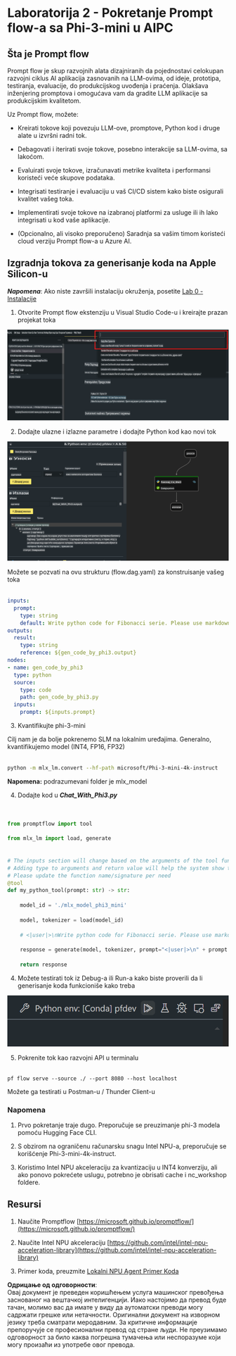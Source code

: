 # **Laboratorija 2 - Pokretanje Prompt flow-a sa Phi-3-mini u AIPC**

## **Šta je Prompt flow**

Prompt flow je skup razvojnih alata dizajniranih da pojednostavi celokupan razvojni ciklus AI aplikacija zasnovanih na LLM-ovima, od ideje, prototipa, testiranja, evaluacije, do produkcijskog uvođenja i praćenja. Olakšava inženjering promptova i omogućava vam da gradite LLM aplikacije sa produkcijskim kvalitetom.

Uz Prompt flow, možete:

- Kreirati tokove koji povezuju LLM-ove, promptove, Python kod i druge alate u izvršni radni tok.

- Debagovati i iterirati svoje tokove, posebno interakcije sa LLM-ovima, sa lakoćom.

- Evaluirati svoje tokove, izračunavati metrike kvaliteta i performansi koristeći veće skupove podataka.

- Integrisati testiranje i evaluaciju u vaš CI/CD sistem kako biste osigurali kvalitet vašeg toka.

- Implementirati svoje tokove na izabranoj platformi za usluge ili ih lako integrisati u kod vaše aplikacije.

- (Opcionalno, ali visoko preporučeno) Saradnja sa vašim timom koristeći cloud verziju Prompt flow-a u Azure AI.



## **Izgradnja tokova za generisanje koda na Apple Silicon-u**

***Napomena***: Ako niste završili instalaciju okruženja, posetite [Lab 0 - Instalacije](./01.Installations.md)

1. Otvorite Prompt flow ekstenziju u Visual Studio Code-u i kreirajte prazan projekat toka

![create](../../../../../../../../../translated_images/pf_create.d6172d8277a78a7fa82cd6ff727ed44e037fa78b662f1f62d5963f36d712d229.sr.png)

2. Dodajte ulazne i izlazne parametre i dodajte Python kod kao novi tok

![flow](../../../../../../../../../translated_images/pf_flow.d5646a323fb7f444c0b98b4521057a592325c583e7ba18bc31500bc0415e9ef3.sr.png)


Možete se pozvati na ovu strukturu (flow.dag.yaml) za konstruisanje vašeg toka

```yaml

inputs:
  prompt:
    type: string
    default: Write python code for Fibonacci serie. Please use markdown as output
outputs:
  result:
    type: string
    reference: ${gen_code_by_phi3.output}
nodes:
- name: gen_code_by_phi3
  type: python
  source:
    type: code
    path: gen_code_by_phi3.py
  inputs:
    prompt: ${inputs.prompt}


```

3. Kvantifikujte phi-3-mini

Cilj nam je da bolje pokrenemo SLM na lokalnim uređajima. Generalno, kvantifikujemo model (INT4, FP16, FP32)


```bash

python -m mlx_lm.convert --hf-path microsoft/Phi-3-mini-4k-instruct

```

**Napomena:** podrazumevani folder je mlx_model 

4. Dodajte kod u ***Chat_With_Phi3.py***


```python


from promptflow import tool

from mlx_lm import load, generate


# The inputs section will change based on the arguments of the tool function, after you save the code
# Adding type to arguments and return value will help the system show the types properly
# Please update the function name/signature per need
@tool
def my_python_tool(prompt: str) -> str:

    model_id = './mlx_model_phi3_mini'

    model, tokenizer = load(model_id)

    # <|user|>\nWrite python code for Fibonacci serie. Please use markdown as output<|end|>\n<|assistant|>

    response = generate(model, tokenizer, prompt="<|user|>\n" + prompt  + "<|end|>\n<|assistant|>", max_tokens=2048, verbose=True)

    return response


```

4. Možete testirati tok iz Debug-a ili Run-a kako biste proverili da li generisanje koda funkcioniše kako treba 

![RUN](../../../../../../../../../translated_images/pf_run.d918637dc00f61e9bdeec37d4cc9646f77d270ac9203bcce13569f3157202b6e.sr.png)

5. Pokrenite tok kao razvojni API u terminalu

```

pf flow serve --source ./ --port 8080 --host localhost   

```

Možete ga testirati u Postman-u / Thunder Client-u


### **Napomena**

1. Prvo pokretanje traje dugo. Preporučuje se preuzimanje phi-3 modela pomoću Hugging Face CLI.

2. S obzirom na ograničenu računarsku snagu Intel NPU-a, preporučuje se korišćenje Phi-3-mini-4k-instruct.

3. Koristimo Intel NPU akceleraciju za kvantizaciju u INT4 konverziju, ali ako ponovo pokrećete uslugu, potrebno je obrisati cache i nc_workshop foldere.



## **Resursi**

1. Naučite Promptflow [https://microsoft.github.io/promptflow/](https://microsoft.github.io/promptflow/)

2. Naučite Intel NPU akceleraciju [https://github.com/intel/intel-npu-acceleration-library](https://github.com/intel/intel-npu-acceleration-library)

3. Primer koda, preuzmite [Lokalni NPU Agent Primer Koda](../../../../../../../../../code/07.Lab/01/AIPC/local-npu-agent)

**Одрицање од одговорности**:  
Овај документ је преведен коришћењем услуга машинског превођења заснованог на вештачкој интелигенцији. Иако настојимо да превод буде тачан, молимо вас да имате у виду да аутоматски преводи могу садржати грешке или нетачности. Оригинални документ на изворном језику треба сматрати меродавним. За критичне информације препоручује се професионални превод од стране људи. Не преузимамо одговорност за било каква погрешна тумачења или неспоразуме који могу произаћи из употребе овог превода.